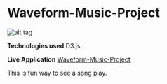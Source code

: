 # Waveform-Music-Project

![alt tag](http://git-e-up.github.io/img/waveform.png)

**Technologies used**
D3.js

**Live Application**
<a href="http://git-e-up.github.io/Waveform-Music-Project/" target="_blank">Waveform-Music-Project</a>

This is fun way to see a song play. 
